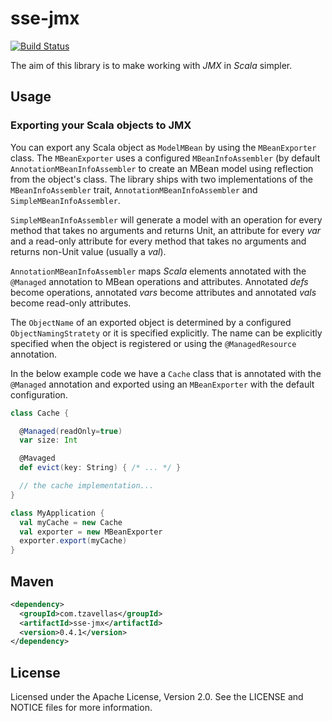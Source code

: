 # sse-jmx

[![Build Status](https://secure.travis-ci.org/sptz45/sse-jmx.png)](http://travis-ci.org/sptz45/sse-jmx)

The aim of this library is to make working with *JMX* in *Scala* simpler.

## Usage

### Exporting your Scala objects to JMX

You can export any Scala object as `ModelMBean` by using the `MBeanExporter`
class. The `MBeanExporter` uses a configured `MBeanInfoAssembler` (by default
`AnnotationMBeanInfoAssembler` to create an MBean model using reflection from
the object's class. The library ships with two implementations of the
`MBeanInfoAssembler` trait, `AnnotationMBeanInfoAssembler` and
`SimpleMBeanInfoAssembler`.

`SimpleMBeanInfoAssembler` will generate a model with an operation for every
method that takes no arguments and returns Unit, an attribute for every *var*
and a read-only attribute for every method that takes no arguments and returns
non-Unit value (usually a *val*).

`AnnotationMBeanInfoAssembler` maps *Scala* elements annotated with the `@Managed`
annotation to MBean operations and attributes. Annotated *defs* become operations,
annotated *vars* become attributes and annotated *vals* become read-only
attributes.

The `ObjectName` of an exported object is determined by a configured 
`ObjectNamingStratety` or it is specified explicitly. The name can be explicitly
specified when the object is registered or using the `@ManagedResource`
annotation.

In the below example code we have a `Cache` class that is annotated with the
`@Managed` annotation and exported using an `MBeanExporter` with the default
configuration. 

```scala
class Cache {

  @Managed(readOnly=true)
  var size: Int

  @Mavaged
  def evict(key: String) { /* ... */ }

  // the cache implementation...
}

class MyApplication {
  val myCache = new Cache
  val exporter = new MBeanExporter
  exporter.export(myCache)
}
```

## Maven

```xml
<dependency>
  <groupId>com.tzavellas</groupId>
  <artifactId>sse-jmx</artifactId>
  <version>0.4.1</version>
</dependency>
```


## License

Licensed under the Apache License, Version 2.0. See the LICENSE and NOTICE
files for more information.
